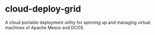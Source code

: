 # cloud-deploy-grid
A cloud portable deployment utility for spinning up and managing virtual machines of Apache Mesos and DCOS
